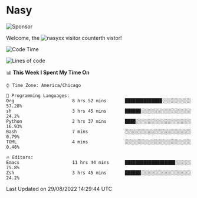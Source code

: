# Nasy

<!--
<p align="center">
<img height="200" src="https://github-readme-stats.vercel.app/api?username=nasyxx&count_private=true&show_icons=true&theme=dracula&include_all_commits=true"/>
<img height="200" src="https://github-readme-stats.vercel.app/api/top-langs/?username=nasyxx&theme=dracula&hide=html,jupyter+notebook&count_private=true&show_icons=true"/>
</p>

  
----------------
-->

![Sponsor](https://img.shields.io/static/v1.svg?label=Sponsor&message=%E2%9D%A4&logo=GitHub&style=flat&color=pink)
 
Welcome, the ![nasyxx visitor counter](https://count.getloli.com/get/@nasyxx?theme=rule34)th vistor!
 
<!--START_SECTION:waka-->
![Code Time](http://img.shields.io/badge/Code%20Time-2%2C583%20hrs%2021%20mins-blue)

![Lines of code](https://img.shields.io/badge/From%20Hello%20World%20I%27ve%20Written-5%20Million%20lines%20of%20code-blue)

📊 **This Week I Spent My Time On** 

```text
⌚︎ Time Zone: America/Chicago

💬 Programming Languages: 
Org                      8 hrs 52 mins       ██████████████░░░░░░░░░░░   57.28% 
sh                       3 hrs 45 mins       ██████░░░░░░░░░░░░░░░░░░░   24.2% 
Python                   2 hrs 37 mins       ████░░░░░░░░░░░░░░░░░░░░░   16.93% 
Bash                     7 mins              ░░░░░░░░░░░░░░░░░░░░░░░░░   0.79% 
TOML                     4 mins              ░░░░░░░░░░░░░░░░░░░░░░░░░   0.48%

🔥 Editors: 
Emacs                    11 hrs 44 mins      ███████████████████░░░░░░   75.8% 
Zsh                      3 hrs 45 mins       ██████░░░░░░░░░░░░░░░░░░░   24.2%

```


 Last Updated on 29/08/2022 14:29:44 UTC
<!--END_SECTION:waka-->

<!-- ![visitors](https://visitor-badge.laobi.icu/badge?page_id=nasyxx.nasyxx) -->
